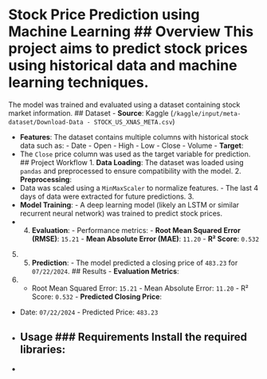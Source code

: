 # Stock Price Prediction using Machine Learning ## Overview This project aims to predict stock prices using historical data and machine learning techniques.
The model was trained and evaluated using a dataset containing stock market information. ## Dataset - **Source**: Kaggle (`/kaggle/input/meta-dataset/Download-Data - STOCK_US_XNAS_META.csv`)
- **Features**: The dataset contains multiple columns with historical stock data such as: - Date - Open - High - Low - Close - Volume - **Target**:
-  The `Close` price column was used as the target variable for prediction. ## Project Workflow 1. **Data Loading**:
 The dataset was loaded using `pandas` and preprocessed to ensure compatibility with the model. 2. **Preprocessing**:
- Data was scaled using a `MinMaxScaler` to normalize features. - The last 4 days of data were extracted for future predictions. 3.
-  **Model Training**: - A deep learning model (likely an LSTM or similar recurrent neural network) was trained to predict stock prices.
-   4. **Evaluation**: - Performance metrics: - **Root Mean Squared Error (RMSE)**: `15.21` - **Mean Absolute Error (MAE)**: `11.20` - **R² Score**: `0.532`
5. 5. **Prediction**: - The model predicted a closing price of `483.23` for `07/22/2024`. ## Results - **Evaluation Metrics**:
6.  - Root Mean Squared Error: `15.21` - Mean Absolute Error: `11.20` - R² Score: `0.532` - **Predicted Closing Price**:
- Date: `07/22/2024` - Predicted Price: `483.23`
-  ## Usage ### Requirements Install the required libraries:
-   ```bash pip install numpy pandas scikit-learn tensorflow
